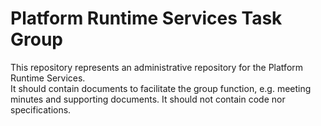 
# Platform Runtime Services Task Group

This repository represents an administrative repository for the Platform Runtime Services.  
It should contain documents to facilitate the group function, e.g. meeting minutes and supporting documents.
It should not contain code nor specifications.

